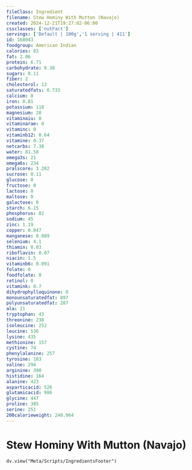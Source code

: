 ```yaml
---
fileClass: Ingredient
filename: Stew Hominy With Mutton (Navajo)
created: 2024-12-21T19:27:02-06:00
cssclasses: ['nutFact']
servings: ['Default | 100g','1 serving | 411']
id: 168043
foodgroup: American Indian
calories: 83
fat: 2.06
protein: 6.71
carbohydrate: 9.38
sugars: 0.11
fiber: 2
cholesterol: 13
saturatedfats: 0.733
calcium: 8
iron: 0.81
potassium: 118
magnesium: 20
vitaminaiu: 0
vitaminarae: 0
vitaminc: 0
vitaminb12: 0.64
vitamine: 0.37
netcarbs: 7.38
water: 81.58
omega3s: 21
omega6s: 234
pralscore: 3.202
sucrose: 0.11
glucose: 0
fructose: 0
lactose: 0
maltose: 0
galactose: 0
starch: 6.15
phosphorus: 82
sodium: 45
zinc: 1.19
copper: 0.047
manganese: 0.089
selenium: 4.1
thiamin: 0.03
riboflavin: 0.07
niacin: 1.5
vitaminb6: 0.091
folate: 0
foodfolate: 0
retinol: 0
vitamink: 0.7
dihydrophylloquinone: 0
monounsaturatedfat: 897
polyunsaturatedfat: 287
ala: 21
tryptophan: 43
threonine: 238
isoleucine: 252
leucine: 536
lysine: 435
methionine: 157
cystine: 74
phenylalanine: 257
tyrosine: 183
valine: 294
arginine: 390
histidine: 164
alanine: 423
asparticacid: 526
glutamicacid: 986
glycine: 447
proline: 385
serine: 251
200calorieweight: 240.964
---
```


# Stew Hominy With Mutton (Navajo)

```dataviewjs
dv.view("Meta/Scripts/IngredientsFooter")
```